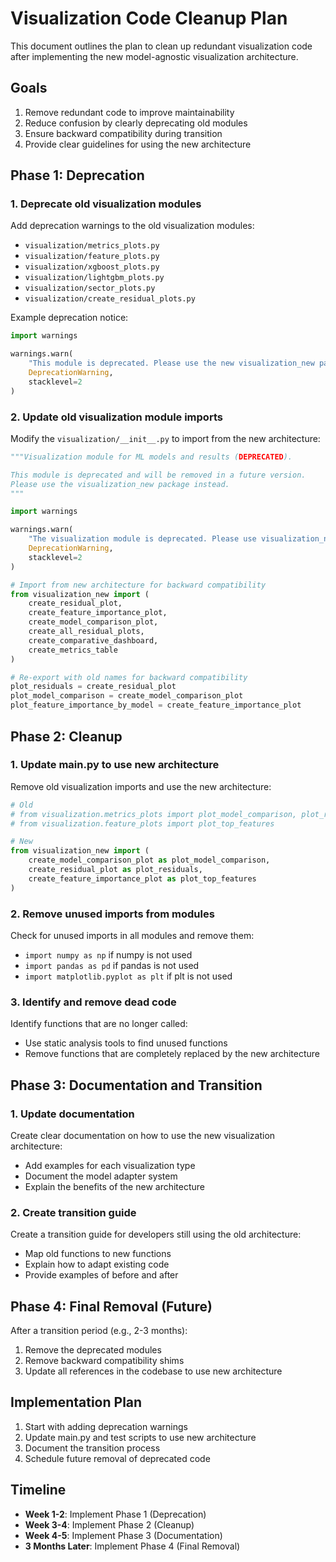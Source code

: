 # Visualization Code Cleanup Plan

This document outlines the plan to clean up redundant visualization code after implementing the new model-agnostic visualization architecture.

## Goals

1. Remove redundant code to improve maintainability
2. Reduce confusion by clearly deprecating old modules
3. Ensure backward compatibility during transition
4. Provide clear guidelines for using the new architecture

## Phase 1: Deprecation

### 1. Deprecate old visualization modules

Add deprecation warnings to the old visualization modules:

- `visualization/metrics_plots.py`
- `visualization/feature_plots.py`
- `visualization/xgboost_plots.py`
- `visualization/lightgbm_plots.py`
- `visualization/sector_plots.py`
- `visualization/create_residual_plots.py`

Example deprecation notice:
```python
import warnings

warnings.warn(
    "This module is deprecated. Please use the new visualization_new package instead.",
    DeprecationWarning,
    stacklevel=2
)
```

### 2. Update old visualization module imports

Modify the `visualization/__init__.py` to import from the new architecture:

```python
"""Visualization module for ML models and results (DEPRECATED).

This module is deprecated and will be removed in a future version.
Please use the visualization_new package instead.
"""

import warnings

warnings.warn(
    "The visualization module is deprecated. Please use visualization_new instead.",
    DeprecationWarning,
    stacklevel=2
)

# Import from new architecture for backward compatibility
from visualization_new import (
    create_residual_plot,
    create_feature_importance_plot,
    create_model_comparison_plot,
    create_all_residual_plots,
    create_comparative_dashboard,
    create_metrics_table
)

# Re-export with old names for backward compatibility
plot_residuals = create_residual_plot
plot_model_comparison = create_model_comparison_plot
plot_feature_importance_by_model = create_feature_importance_plot
```

## Phase 2: Cleanup

### 1. Update main.py to use new architecture

Remove old visualization imports and use the new architecture:

```python
# Old
# from visualization.metrics_plots import plot_model_comparison, plot_residuals
# from visualization.feature_plots import plot_top_features

# New
from visualization_new import (
    create_model_comparison_plot as plot_model_comparison,
    create_residual_plot as plot_residuals,
    create_feature_importance_plot as plot_top_features
)
```

### 2. Remove unused imports from modules

Check for unused imports in all modules and remove them:

- `import numpy as np` if numpy is not used
- `import pandas as pd` if pandas is not used
- `import matplotlib.pyplot as plt` if plt is not used

### 3. Identify and remove dead code

Identify functions that are no longer called:

- Use static analysis tools to find unused functions
- Remove functions that are completely replaced by the new architecture

## Phase 3: Documentation and Transition

### 1. Update documentation

Create clear documentation on how to use the new visualization architecture:

- Add examples for each visualization type
- Document the model adapter system
- Explain the benefits of the new architecture

### 2. Create transition guide

Create a transition guide for developers still using the old architecture:

- Map old functions to new functions
- Explain how to adapt existing code
- Provide examples of before and after

## Phase 4: Final Removal (Future)

After a transition period (e.g., 2-3 months):

1. Remove the deprecated modules
2. Remove backward compatibility shims
3. Update all references in the codebase to use new architecture

## Implementation Plan

1. Start with adding deprecation warnings
2. Update main.py and test scripts to use new architecture
3. Document the transition process
4. Schedule future removal of deprecated code

## Timeline

- **Week 1-2**: Implement Phase 1 (Deprecation)
- **Week 3-4**: Implement Phase 2 (Cleanup)
- **Week 4-5**: Implement Phase 3 (Documentation)
- **3 Months Later**: Implement Phase 4 (Final Removal)